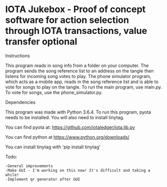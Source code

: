 # IOTA Jukebox - Proof of concept software for action selection through IOTA transactions, value transfer optional

Instructions

This program reads in song info from a folder on your computer. The program sends the song reference list to an address on the tangle then listens for incoming song votes to play. The phone simulator program, which acts as a mobile app, reads in the song reference list and is able to vote for songs to play on the tangle. To run the main program, use main.py. To vote for songs, use the phone_simulator.py. 

Dependencies

This program was made with Python 3.6.4. To run this program, pyota needs to be installed. You will also need to install tinytag.

You can find pyota at: https://github.com/iotaledger/iota.lib.py

You can find python at https://www.python.org/downloads/

You can install tinytag with 'pip install tinytag'


Todo: 
```
-General improvements
-Make GUI - I'm working on this now! It's difficult and taking a while!
-Implement qr generator after GUI
```
